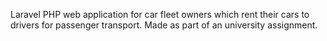 Laravel PHP web application for car fleet owners which rent their cars to drivers for passenger transport. Made as part of an university
assignment.
